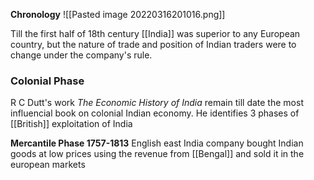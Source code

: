 **Chronology**
![[Pasted image 20220316201016.png]]

Till the first half of 18th century [[India]] was superior to any European country, but the nature of trade and position of Indian traders were to change under the company's rule.

### Colonial Phase
R C Dutt's work *The Economic History of India* remain till date the most influencial book on colonial Indian economy. He identifies 3 phases of [[British]] exploitation of India

**Mercantile Phase 1757-1813** 
English east India company bought Indian goods at low prices using the revenue from [[Bengal]] and sold it in the european markets